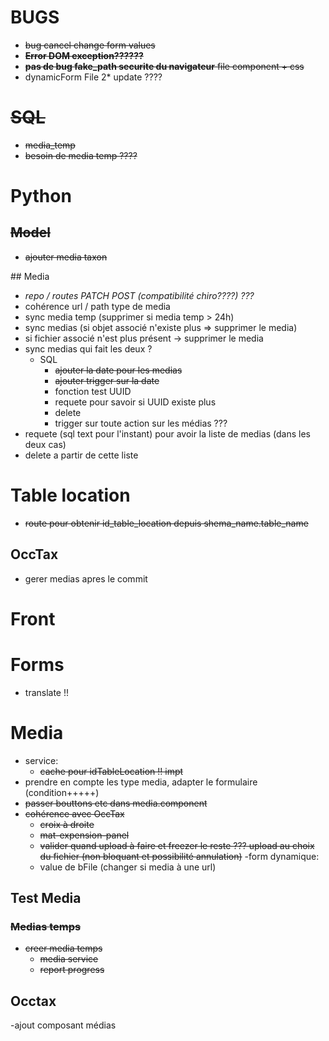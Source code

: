
# BUGS
- ~~bug cancel change form values~~
- ~~**Error DOM exception??????**~~
- ~~**pas de bug fake_path securite du navigateur** file component + css~~
- dynamicForm File 2* update ????

# ~~SQL~~
- ~~media_temp~~
- ~~besoin de media temp ????~~

# Python

## ~~Model~~
- ~~ajouter media taxon~~

## Media
- *repo / routes PATCH POST (compatibilité chiro????) ???*
- cohérence url / path type de media
- sync media temp (supprimer si media temp > 24h)
- sync medias (si objet associé n'existe plus => supprimer le media)
- si fichier associé n'est plus présent -> supprimer le media
- sync medias qui fait les deux ?
  - SQL
    - ~~ajouter la date pour les medias~~
    - ~~ajouter trigger sur la date~~
    - fonction test UUID
    - requete pour savoir si UUID existe plus
    - delete
    - trigger sur toute action sur les médias ??? 
- requete (sql text pour l'instant) pour avoir la liste de medias (dans les deux cas)
- delete a partir de cette liste  

# Table location
- ~~route pour obtenir id_table_location depuis shema_name.table_name~~

## OccTax
- gerer medias apres le commit


# Front

# Forms
- translate !!

# Media
- service:
  - ~~cache pour idTableLocation !! impt~~
- prendre en compte les type media, adapter le formulaire (condition+++++)
- ~~passer bouttons etc dans media.component~~
- ~~cohérence avec OccTax~~
  - ~~croix à droite~~
  - ~~mat-expension-panel~~
  - ~~valider quand upload à faire et freezer le reste ??? upload au choix du fichier (non bloquant et possibilité annulation)~~ 
-form dynamique:
  - value de bFile (changer si media à une url)
## Test Media

### ~~Medias temps~~
- ~~creer media temps~~
  - ~~media service~~
  - ~~report progress~~

## Occtax
-ajout composant médias
